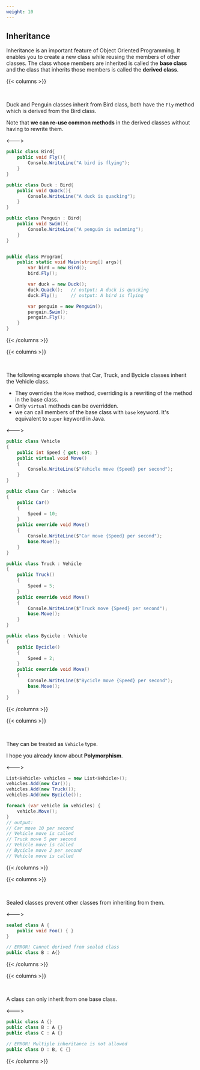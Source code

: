 ```yaml
---
weight: 10
---
```


## Inheritance
Inheritance is an important feature of Object Oriented Programming. It enables you to create a new class while reusing the members of other classes. The class whose members are inherited is called the **base class** and the class that inherits those members is called the **derived class**.

{{< columns >}}

<br />

Duck and Penguin classes inherit from Bird class, both have the `Fly` method which is derived from the Bird class.

Note that **we can re-use common methods** in the derived classes without having to rewrite them.

<--->

```cs
public class Bird{
    public void Fly(){
        Console.WriteLine("A bird is flying");
    }
}

public class Duck : Bird{
    public void Quack(){
        Console.WriteLine("A duck is quacking");
    }
}

public class Penguin : Bird{
    public void Swim(){
        Console.WriteLine("A penguin is swimming");
    }
}


public class Program{
    public static void Main(string[] args){
        var bird = new Bird();
        bird.Fly();

        var duck = new Duck();
        duck.Quack();   // output: A duck is quacking
        duck.Fly();     // output: A bird is flying

        var penguin = new Penguin();
        penguin.Swim();
        penguin.Fly();
    }
}
```

{{< /columns >}}

{{< columns >}}

<br/>

The following example shows that Car, Truck, and Bycicle classes inherit the Vehicle class.

- They overrides the `Move` method, overriding is a rewriting of the method in the base class.
- Only `virtual` methods can be overridden.
- we can call members of the base class with `base` keyword. It's equivalent to `super` keyword in Java.

<--->

```cs
public class Vehicle
{
    public int Speed { get; set; }
    public virtual void Move()
    {
        Console.WriteLine($"Vehicle move {Speed} per second");
    }
}

public class Car : Vehicle
{
    public Car()
    {
        Speed = 10;
    }
    public override void Move()
    {
        Console.WriteLine($"Car move {Speed} per second");
        base.Move();
    }
}

public class Truck : Vehicle
{
    public Truck()
    {
        Speed = 5;
    }
    public override void Move()
    {
        Console.WriteLine($"Truck move {Speed} per second");
        base.Move();
    }
}

public class Bycicle : Vehicle
{
    public Bycicle()
    {
        Speed = 2;
    }
    public override void Move()
    {
        Console.WriteLine($"Bycicle move {Speed} per second");
        base.Move();
    }
}
```

{{< /columns >}}

{{< columns >}}

<br/>

They can be treated as `Vehicle` type. 

I hope you already know about **Polymorphism**.

<--->

```cs
List<Vehicle> vehicles = new List<Vehicle>();
vehicles.Add(new Car());
vehicles.Add(new Truck());
vehicles.Add(new Bycicle());

foreach (var vehicle in vehicles) {
    vehicle.Move();
}
// output:
// Car move 10 per second
// Vehicle move is called
// Truck move 5 per second
// Vehicle move is called
// Bycicle move 2 per second
// Vehicle move is called
```

{{< /columns >}}

{{< columns >}}

<br/>

Sealed classes prevent other classes from inheriting from them.

<--->

```cs
sealed class A {
    public void Foo() { }
}

// ERROR! Cannot derived from sealed class
public class B : A{}
```

{{< /columns >}}

{{< columns >}}

<br/>

A class can only inherit from one base class.

<--->

```cs
public class A {}
public class B : A {}
public class C : A {}

// ERROR! Multiple inheritance is not allowed
public class D : B, C {}
```

{{< /columns >}}